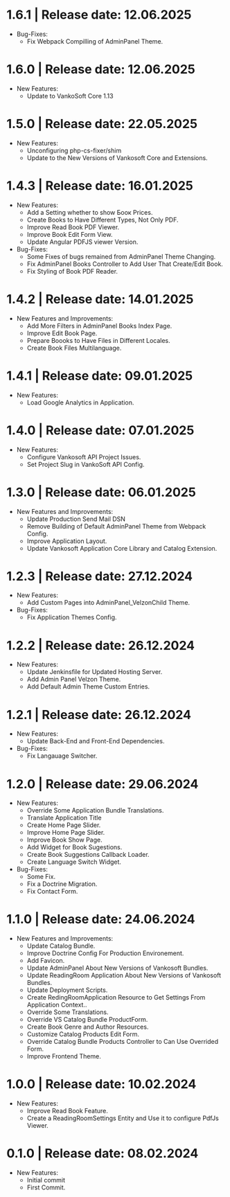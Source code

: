 1.6.1	|	Release date: **12.06.2025**
============================================
* Bug-Fixes:
  - Fix Webpack Compilling of AdminPanel Theme.


1.6.0	|	Release date: **12.06.2025**
============================================
* New Features:
  - Update to VankoSoft Core 1.13


1.5.0	|	Release date: **22.05.2025**
============================================
* New Features:
  - Unconfiguring php-cs-fixer/shim
  - Update to the New Versions of Vankosoft Core and Extensions.


1.4.3	|	Release date: **16.01.2025**
============================================
* New Features:
  - Add a Setting whether to show Боок Prices.
  - Create Books to Have Different Types, Not Only PDF.
  - Improve Read Book PDF Viewer.
  - Improve Book Edit Form View.
  - Update Angular PDFJS viewer Version.
* Bug-Fixes:
  - Some Fixes of bugs remained from AdminPanel Theme Changing.
  - Fix AdminPanel Books Controller to Add User That Create/Edit Book.
  - Fix Styling of Book PDF Reader.


1.4.2	|	Release date: **14.01.2025**
============================================
* New Features and Improvements:
  - Add More Filters in AdminPanel Books Index Page.
  - Improve Edit Book Page.
  - Prepare Boooks to Have Files in Different Locales.
  - Create Book Files Multilanguage.


1.4.1	|	Release date: **09.01.2025**
============================================
* New Features:
  - Load Google Analytics in Application.


1.4.0	|	Release date: **07.01.2025**
============================================
* New Features:
  - Configure Vankosoft API Project Issues.
  - Set Project Slug in VankoSoft API Config.


1.3.0	|	Release date: **06.01.2025**
============================================
* New Features and Improvements:
  - Update Production Send Mail DSN
  - Remove Building of Default AdminPanel Theme from Webpack Config.
  - Improve Application Layout.
  - Update Vankosoft Application Core Library and Catalog Extension.


1.2.3	|	Release date: **27.12.2024**
============================================
* New Features:
  - Add Custom Pages into AdminPanel_VelzonChild Theme.
* Bug-Fixes:
  - Fix Application Themes Config.


1.2.2	|	Release date: **26.12.2024**
============================================
* New Features:
  - Update Jenkinsfile for Updated Hosting Server.
  - Add Admin Panel Velzon Theme.
  - Add Default Admin Theme Custom Entries.


1.2.1	|	Release date: **26.12.2024**
============================================
* New Features:
  - Update Back-End and Front-End Dependencies.
* Bug-Fixes:
  - Fix Langauage Switcher.


1.2.0	|	Release date: **29.06.2024**
============================================
* New Features:
  - Override Some Application Bundle Translations.
  - Translate Application Title
  - Create Home Page Slider.
  - Improve Home Page Slider.
  - Improve Book Show Page.
  - Add Widget for Book Sugestions.
  - Create Book Suggestions Callback Loader.
  - Create Language Switch Widget.
* Bug-Fixes:
  - Some Fix.
  - Fix a Doctrine Migration.
  - Fix Contact Form.


1.1.0	|	Release date: **24.06.2024**
============================================
* New Features and Improvements:
  - Update Catalog Bundle.
  - Improve Doctrine Config For Production Environement.
  - Add Favicon.
  - Update AdminPanel About New Versions of Vankosoft Bundles.
  - Update ReadingRoom Application About New Versions of Vankosoft Bundles.
  - Update Deployment Scripts.
  - Create RedingRoomApplication Resource to Get Settings From Application Context..
  - Override Some Translations.
  - Override VS Catalog Bundle ProductForm.
  - Create Book Genre and Author Resources.
  - Customize Catalog Products Edit Form.
  - Override Catalog Bundle Products Controller to Can Use Overrided Form.
  - Improve Frontend Theme.


1.0.0	|	Release date: **10.02.2024**
============================================
* New Features:
  - Improve Read Book Feature.
  - Create a ReadingRoomSettings Entity and Use it to configure PdfJs Viewer.


0.1.0	|	Release date: **08.02.2024**
============================================
* New Features:
  - Initial commit
  - First Commit.


